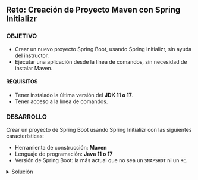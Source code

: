 ## Reto: Creación de Proyecto Maven con Spring Initializr

### OBJETIVO
- Crear un nuevo proyecto Spring Boot, usando Spring Initializr, sin ayuda del instructor.
- Ejecutar una aplicación desde la línea de comandos, sin necesidad de instalar Maven.

#### REQUISITOS
- Tener instalado la última versión del **JDK 11 o 17**.
- Tener acceso a la línea de comandos.

### DESARROLLO
Crear un proyecto de Spring Boot usando Spring Initializr con las siguientes características:
- Herramienta de construcción: **Maven**
- Lenguaje de programación: **Java 11 o 17**
- Versión de Spring Boot: la más actual que no sea un `SNAPSHOT` ni un `RC`.

<details>
	<summary>Solución</summary>

1. Entra al sitio de [Spring Initializr](https://start.spring.io/). Comienza llenando la información de la sección del lado izquierdo.
- Tipo de Proyecto: **Maven** Proyect.
- Lenguaje: **Java**.
- Versión de Spring Boot, la versión estable más reciente
- Grupo, artefacto y nombre del proyecto.
- Forma de empaquetar la aplicación: **jar**.
- Versión de Java: **11** o **17**.

![imagen](img/img_01.png)

2. En la sección de la derecha (las dependencias) presiona el botón `Add dependencies` y en la ventana que se abre busca la dependencia `Web` o `Spring Web`.

![imagen](img/img_02.png)

3. Selecciona la dependencia `Spring Web` y con eso debes verla en la lista de las dependencias del proyecto:

![imagen](img/img_03.png)

4. Presiona el botón "GENERATE" (o presiona `Ctrl + Enter` en tu teclado) para que comience la descarga del proyecto.

![imagen](img/img_04.png)

5. Descomprime el archivo zip descargado, el cual tiene más o menos el siguiente contenido.

![imagen](img/img_05.png)

6. Abre una terminal o línea de comandos en el directorio que acabas de descomprimir y ejecuta los siguientes comandos:

       mvnw clean package

La salida del comando anterior debe ser parecida a la siguiente:

![imagen](img/img_06.png)

7. Una vez que todo está compilado, usa el siguiente comando para ejecutar la aplicación.

       mvnw spring-boot:run

o navega al directorio **target**, abre una terminal en este directorio y ejecuta el siguiente comando (cambia el nombre del jar si en tu caso es diferente):

    java -jar reto2.ejemplo2-0.0.1-SNAPSHOT.jar
    
Esto indica que la aplicación se levantó correctamente en el puerto **8080**. 

  http://localhost:8080

Una vez que el sitio cargue, debes ver una pantalla como la siguiente:

![imagen](img/img_08.png)

8. Deten la aplicación presionando Ctrl + C en la terminal en donde levantaste la aplicación.
  	
</details> 

